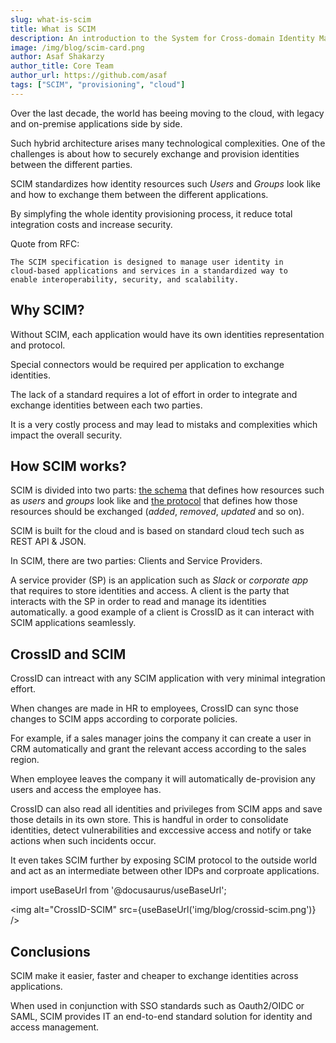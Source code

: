 ```yaml
---
slug: what-is-scim
title: What is SCIM
description: An introduction to the System for Cross-domain Identity Management.
image: /img/blog/scim-card.png
author: Asaf Shakarzy
author_title: Core Team
author_url: https://github.com/asaf
tags: ["SCIM", "provisioning", "cloud"]
---
```


Over the last decade, the world has beeing moving to the cloud, with legacy and on-premise applications side by side.

Such hybrid architecture arises many technological complexities. One of the challenges is about how to securely exchange and provision identities between the different parties.

SCIM standardizes how identity resources such _Users_ and _Groups_ look like and how to exchange them between the different applications.

<!-- truncate -->

By simplyfing the whole identity provisioning process, it reduce total integration costs and increase security.

Quote from RFC:

    The SCIM specification is designed to manage user identity in
    cloud-based applications and services in a standardized way to
    enable interoperability, security, and scalability.

## Why SCIM?

Without SCIM, each application would have its own identities representation and protocol.

Special connectors would be required per application to exchange identities.

The lack of a standard requires a lot of effort in order to integrate and exchange identities between each two parties.

It is a very costly process and may lead to mistaks and complexities which impact the overall security.

## How SCIM works?

SCIM is divided into two parts: [the schema](https://tools.ietf.org/html/rfc7643) that defines how resources such as _users_ and _groups_ look like and [the protocol](https://tools.ietf.org/html/rfc7644) that defines how those resources should be exchanged (_added_, _removed_, _updated_ and so on).

SCIM is built for the cloud and is based on standard cloud tech such as REST API & JSON.

In SCIM, there are two parties: Clients and Service Providers.

A service provider (SP) is an application such as _Slack_ or _corporate app_ that requires to store identities and access. A client is the party that interacts with the SP in order to read and manage its identities automatically. a good example of a client is CrossID as it can interact with SCIM applications seamlessly.

## CrossID and SCIM

CrossID can intreact with any SCIM application with very minimal integration effort.

When changes are made in HR to employees, CrossID can sync those changes to SCIM apps according to corporate policies.

For example, if a sales manager joins the company it can create a user in CRM automatically and grant the relevant access according to the sales region.

When employee leaves the company it will automatically de-provision any users and access the employee has.

CrossID can also read all identities and privileges from SCIM apps and save those details in its own store.
This is handful in order to consolidate identities, detect vulnerabilities and exccessive access and notify or take actions when such incidents occur.

It even takes SCIM further by exposing SCIM protocol to the outside world and act as an intermediate between other IDPs and corproate applications.

import useBaseUrl from '@docusaurus/useBaseUrl';

<img alt="CrossID-SCIM" src={useBaseUrl('img/blog/crossid-scim.png')} />

## Conclusions

SCIM make it easier, faster and cheaper to exchange identities across applications.

When used in conjunction with SSO standards such as Oauth2/OIDC or SAML, SCIM provides IT an end-to-end standard solution for identity and access management.
